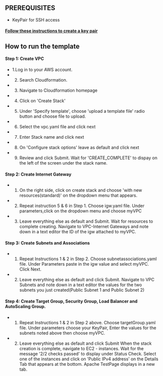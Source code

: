 ## PREREQUISITES
* KeyPair for SSH access
#### [Follow these instructions to create a key pair](https://docs.aws.amazon.com/AWSEC2/latest/UserGuide/create-key-pairs.html)
## How to run the template

#### Step 1: Create VPC
* 1.Log in to your AWS account. 
* 2. Search Cloudformation.   
* 3. Navigate to Cloudformation homepage
* 4. Click on 'Create Stack'
* 5. Under 'Specify template', choose 'upload a template file' radio button and choose file to upload.
* 6. Select the vpc.yaml file and click next
* 7. Enter Stack name and click next
* 8. On 'Configure stack options' leave as default and click next
* 9. Review and click Submit. Wait for 'CREATE_COMPLETE' to dispay on the left of the screen under the stack name.

#### Step 2: Create Internet Gateway
* 1. On the right side, click on create stack and choose 'with new resources(standard)' on the dropdown menu that appears.
* 2. Repeat instruction 5 & 6 in Step 1. Choose igw.yaml file. Under parameters,click on the dropdown menu and choose myVPC
* 3. Leave everything else as default and Submit. Wait for resources to complete creating. Navigate to VPC-Internet Gateways and note down in a text editor the ID of the igw attached to myVPC.

#### Step 3: Create Subnets and Associations
* 1. Repeat Instructions 1 & 2 in Step 2. Choose subnetassociations.yaml file. Under Parameters paste in the igw value and select myVPC. Click Next.
* 2. Leave everything else as default and click Submit.
Navigate to VPC Subnets and note down in a text editor the values for the two subnets you just created(Public Subnet 1 and Public Subnet 2)

#### Step 4: Create Target Group, Security Group, Load Balancer and AutoScaling Group.
* 1. Repeat Instructions 1 & 2 in Step 2 above. Choose targetGroup.yaml file. Under parameters choose your KeyPair, Enter the values for the subnets noted above then choose myVPC.
* 2. Leave everything else as default and click Submit
When the stack creation is complete, navigate to EC2 - instances. Wait for the message '2/2 checks passed' to display under Status Check. Select one of the instances and click on 'Public IPv4 address' on the Details Tab that appears at the bottom. Apache TestPage displays in a new tab.